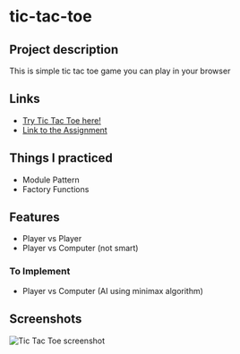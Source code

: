 # tic-tac-toe

## Project description

This is simple tic tac toe game you can play in your browser

## Links

- [Try Tic Tac Toe here!](https://nyf005.github.io/tic-tac-toe)
- [Link to the Assignment](https://www.theodinproject.com/lessons/node-path-javascript-tic-tac-toe)

## Things I practiced

- Module Pattern
- Factory Functions

## Features

- Player vs Player
- Player vs Computer (not smart)

### To Implement

- Player vs Computer (AI using minimax algorithm)

## Screenshots

![Tic Tac Toe screenshot](https://user-images.githubusercontent.com/32721495/177427958-cc8ef91f-0eaa-4e0e-be69-e1946963e9c8.png)
